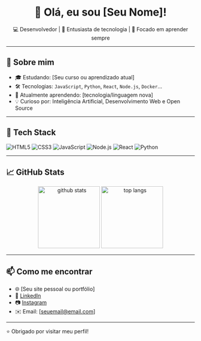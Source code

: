 <h1 align="center">👋 Olá, eu sou [Seu Nome]!</h1>

<p align="center">
  💻 Desenvolvedor | 🚀 Entusiasta de tecnologia | 🎯 Focado em aprender sempre
</p>

---

## 🚀 Sobre mim

- 🎓 Estudando: [Seu curso ou aprendizado atual]
- 🛠️ Tecnologias: `JavaScript`, `Python`, `React`, `Node.js`, `Docker`...
- 🌱 Atualmente aprendendo: [tecnologia/linguagem nova]
- 💡 Curioso por: Inteligência Artificial, Desenvolvimento Web e Open Source

---

## 🧰 Tech Stack

![HTML5](https://img.shields.io/badge/-HTML5-E34F26?style=flat&logo=html5&logoColor=white)
![CSS3](https://img.shields.io/badge/-CSS3-1572B6?style=flat&logo=css3&logoColor=white)
![JavaScript](https://img.shields.io/badge/-JavaScript-F7DF1E?style=flat&logo=javascript&logoColor=black)
![Node.js](https://img.shields.io/badge/-Node.js-339933?style=flat&logo=node.js&logoColor=white)
![React](https://img.shields.io/badge/-React-61DAFB?style=flat&logo=react&logoColor=black)
![Python](https://img.shields.io/badge/-Python-3776AB?style=flat&logo=python&logoColor=white)

---

## 📈 GitHub Stats

<p align="center">
  <img src="https://github-readme-stats.vercel.app/api?username=SEU-USUARIO&show_icons=true&theme=radical" alt="github stats" height="165">
  <img src="https://github-readme-stats.vercel.app/api/top-langs/?username=SEU-USUARIO&layout=compact&theme=radical" alt="top langs" height="165">
</p>

---

## 📫 Como me encontrar

- 🌐 [Seu site pessoal ou portfólio]
- 💼 [LinkedIn](https://linkedin.com/in/SEU-USUARIO)
- 📷 [Instagram](https://instagram.com/SEU-USUARIO)
- ✉️ Email: [seuemail@email.com]

---

⭐️ Obrigado por visitar meu perfil!


